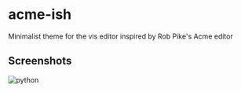 # acme-ish
Minimalist theme for the vis editor inspired by Rob Pike's Acme editor

## Screenshots

![python]('https://github.com/TomHarned/acme-ish/blob/main/img/python.png')
